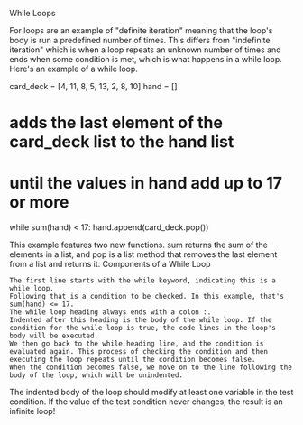 While Loops

For loops are an example of "definite iteration" meaning that the loop's body is run a predefined number of times. This differs from "indefinite iteration" which is when a loop repeats an unknown number of times and ends when some condition is met, which is what happens in a while loop. Here's an example of a while loop.

card_deck = [4, 11, 8, 5, 13, 2, 8, 10]
hand = []

# adds the last element of the card_deck list to the hand list
# until the values in hand add up to 17 or more
while sum(hand)  < 17:
    hand.append(card_deck.pop())

This example features two new functions. sum returns the sum of the elements in a list, and pop is a list method that removes the last element from a list and returns it.
Components of a While Loop

    The first line starts with the while keyword, indicating this is a while loop.
    Following that is a condition to be checked. In this example, that's sum(hand) <= 17.
    The while loop heading always ends with a colon :.
    Indented after this heading is the body of the while loop. If the condition for the while loop is true, the code lines in the loop's body will be executed.
    We then go back to the while heading line, and the condition is evaluated again. This process of checking the condition and then executing the loop repeats until the condition becomes false.
    When the condition becomes false, we move on to the line following the body of the loop, which will be unindented.

The indented body of the loop should modify at least one variable in the test condition. If the value of the test condition never changes, the result is an infinite loop!
